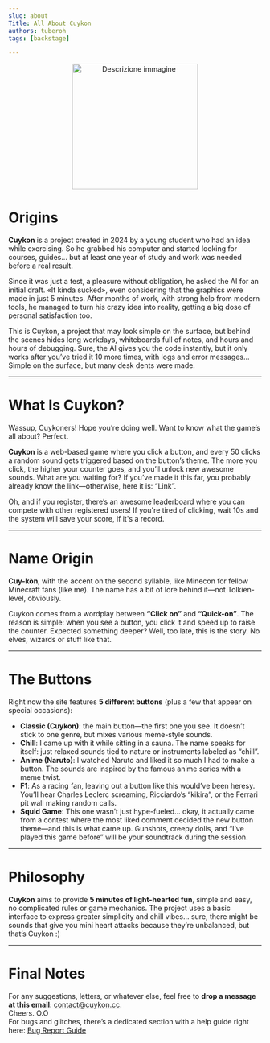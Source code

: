 ```yaml
---
slug: about
Title: All About Cuykon
authors: tuberoh
tags: [backstage]

---
```


<p align="center">
  <img src="https://cuykon.cc/images/Logo.svg" alt="Descrizione immagine" width="250"/>
</p>

# Origins

**Cuykon** is a project created in 2024 by a young student who had an idea while exercising. So he grabbed his computer and started looking for courses, guides... but at least one year of study and work was needed before a real result.

Since it was just a test, a pleasure without obligation, he asked the AI for an initial draft. «It kinda sucked», even considering that the graphics were made in just 5 minutes. After months of work, with strong help from modern tools, he managed to turn his crazy idea into reality, getting a big dose of personal satisfaction too.

<!-- truncate -->

This is Cuykon, a project that may look simple on the surface, but behind the scenes hides long workdays, whiteboards full of notes, and hours and hours of debugging. Sure, the AI gives you the code instantly, but it only works after you’ve tried it 10 more times, with logs and error messages... Simple on the surface, but many desk dents were made.

---

# What Is Cuykon?

Wassup, Cuykoners! Hope you’re doing well. Want to know what the game’s all about? Perfect.

**Cuykon** is a web-based game where you click a button, and every 50 clicks a random sound gets triggered based on the button’s theme. The more you click, the higher your counter goes, and you’ll unlock new awesome sounds. What are you waiting for? If you’ve made it this far, you probably already know the link—otherwise, here it is: “Link”.

Oh, and if you register, there’s an awesome leaderboard where you can compete with other registered users!
If you're tired of clicking, wait 10s and the system will save your score, if it's a record.

---

# Name Origin

**Cuy-kòn**, with the accent on the second syllable, like Minecon for fellow Minecraft fans (like me). The name has a bit of lore behind it—not Tolkien-level, obviously.

Cuykon comes from a wordplay between **“Click on”** and **“Quick-on”**. The reason is simple: when you see a button, you click it and speed up to raise the counter. Expected something deeper? Well, too late, this is the story. No elves, wizards or stuff like that.

---

# The Buttons

Right now the site features **5 different buttons** (plus a few that appear on special occasions):

- **Classic (Cuykon)**: the main button—the first one you see. It doesn’t stick to one genre, but mixes various meme-style sounds.
- **Chill**: I came up with it while sitting in a sauna. The name speaks for itself: just relaxed sounds tied to nature or instruments labeled as “chill”.
- **Anime (Naruto)**: I watched Naruto and liked it so much I had to make a button. The sounds are inspired by the famous anime series with a meme twist.
- **F1**: As a racing fan, leaving out a button like this would’ve been heresy. You’ll hear Charles Leclerc screaming, Ricciardo’s “kikira”, or the Ferrari pit wall making random calls.
- **Squid Game**: This one wasn’t just hype-fueled... okay, it actually came from a contest where the most liked comment decided the new button theme—and this is what came up. Gunshots, creepy dolls, and “I’ve played this game before” will be your soundtrack during the session.

---

# Philosophy

**Cuykon** aims to provide **5 minutes of light-hearted fun**, simple and easy, no complicated rules or game mechanics. The project uses a basic interface to express greater simplicity and chill vibes... sure, there might be sounds that give you mini heart attacks because they’re unbalanced, but that’s Cuykon :)

---

# Final Notes

For any suggestions, letters, or whatever else, feel free to **drop a message at this email**: [contact@cuykon.cc](mailto:contact@cuykon.cc). <br>
Cheers. O.O <br>
For bugs and glitches, there’s a dedicated section with a help guide right here: [Bug Report Guide](https://github.com/cuykon/CuykonBugs)